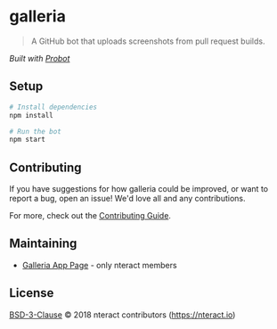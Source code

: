# galleria

> A GitHub bot that uploads screenshots from pull request builds.

_Built with [Probot](https://github.com/probot/probot)_

## Setup

```sh
# Install dependencies
npm install

# Run the bot
npm start
```

## Contributing

If you have suggestions for how galleria could be improved, or want to report a bug, open an issue! We'd love all and any contributions.

For more, check out the [Contributing Guide](CONTRIBUTING.md).

## Maintaining

* [Galleria App Page](https://github.com/organizations/nteract/settings/apps/galleria) - only nteract members

## License

[BSD-3-Clause](LICENSE) © 2018 nteract contributors (https://nteract.io)
